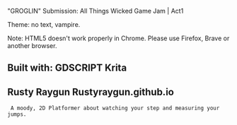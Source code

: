 "GROGLIN"
Submission: All Things Wicked Game Jam | Act1

Theme: no text, vampire. 

Note: HTML5 doesn't work properly in Chrome. Please use Firefox, Brave or another browser.

Built with:
GDSCRIPT
Krita
--
Rusty Raygun
Rustyraygun.github.io
--

     A moody, 2D Platformer about watching your step and measuring your jumps.
